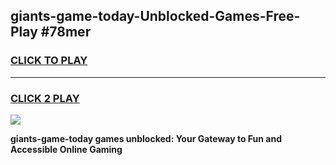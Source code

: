 
## giants-game-today-Unblocked-Games-Free-Play #78mer
<h3>
<a href="https://us.freeplayer.one?title=giants-game-today&ref=9M">CLICK TO PLAY</a></h3>
<hr>

<h3>
<a href="https://us.freeplayer.one?title=giants-game-today&ref=9M">CLICK 2 PLAY</a>
  
</h3>

<a href="https://us.freeplayer.one?title=giants-game-today&ref=9M"><img src="https://clearcache.store/games.png"></a>


**giants-game-today games unblocked: Your Gateway to Fun and Accessible Online Gaming**

